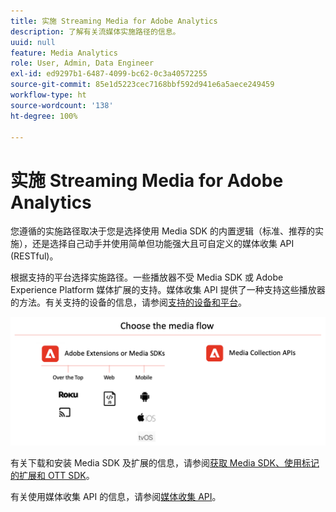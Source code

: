 ```yaml
---
title: 实施 Streaming Media for Adobe Analytics
description: 了解有关流媒体实施路径的信息。
uuid: null
feature: Media Analytics
role: User, Admin, Data Engineer
exl-id: ed9297b1-6487-4099-bc62-0c3a40572255
source-git-commit: 85e1d5223cec7168bbf592d941e6a5aece249459
workflow-type: ht
source-wordcount: '138'
ht-degree: 100%

---
```


# 实施 Streaming Media for Adobe Analytics

您遵循的实施路径取决于您是选择使用 Media SDK 的内置逻辑（标准、推荐的实施），还是选择自己动手并使用简单但功能强大且可自定义的媒体收集 API (RESTful)。

根据支持的平台选择实施路径。一些播放器不受 Media SDK 或 Adobe Experience Platform 媒体扩展的支持。媒体收集 API 提供了一种支持这些播放器的方法。有关支持的设备的信息，请参阅[支持的设备和平台](/help/getting-started/supported-devices.md)。

![媒体流](media-sdk/assets/choose-media-flow2.png)

有关下载和安装 Media SDK 及扩展的信息，请参阅[获取 Media SDK、使用标记的扩展和 OTT SDK](/help/getting-started/download-sdks.md)。

有关使用媒体收集 API 的信息，请参阅[媒体收集 API](media-collection-api/mc-api-overview.md)。
